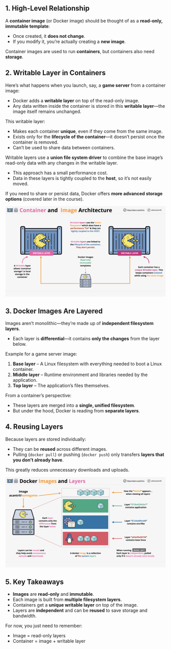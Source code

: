 ## 1. **High-Level Relationship**

A **container image** (or Docker image) should be thought of as a **read-only, immutable template**:

* Once created, it **does not change**.
* If you modify it, you’re actually creating a **new image**.

Container images are used to run **containers**, but containers also need **storage**.


## 2. **Writable Layer in Containers**

Here’s what happens when you launch, say, a **game server** from a container image:

* Docker adds a **writable layer** on top of the read-only image.
* Any data written inside the container is stored in this **writable layer**—the image itself remains unchanged.

This writable layer:

* Makes each container **unique**, even if they come from the same image.
* Exists only for the **lifecycle of the container**—it doesn’t persist once the container is removed.
* Can’t be used to share data between containers.

Writable layers use a **union file system driver** to combine the base image’s read-only data with any changes in the writable layer.

* This approach has a small performance cost.
* Data in these layers is tightly coupled to the **host**, so it’s not easily moved.

If you need to share or persist data, Docker offers **more advanced storage options** (covered later in the course).

![alt text](images/05_01.png)

## 3. **Docker Images Are Layered**

Images aren’t monolithic—they’re made up of **independent filesystem layers**.

* Each layer is **differential**—it contains **only the changes** from the layer below.

Example for a game server image:

1. **Base layer** – A Linux filesystem with everything needed to boot a Linux container.
2. **Middle layer** – Runtime environment and libraries needed by the application.
3. **Top layer** – The application’s files themselves.

From a container’s perspective:

* These layers are merged into a **single, unified filesystem**.
* But under the hood, Docker is reading from **separate layers**.


## 4. **Reusing Layers**

Because layers are stored individually:

* They can be **reused** across different images.
* Pulling (`docker pull`) or pushing (`docker push`) only transfers **layers that you don’t already have**.

This greatly reduces unnecessary downloads and uploads.

![alt text](images/05_02.png)

## 5. **Key Takeaways**

* **Images** are **read-only** and **immutable**.
* Each image is built from **multiple filesystem layers**.
* Containers get a **unique writable layer** on top of the image.
* Layers are **independent** and can be **reused** to save storage and bandwidth.

For now, you just need to remember:

* Image = read-only layers
* Container = image + writable layer

